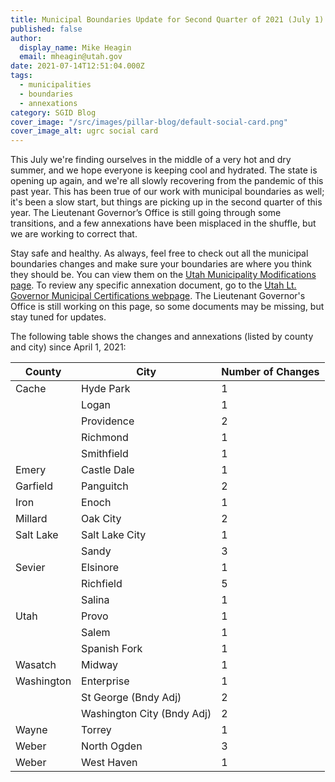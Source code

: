 ```yaml
---
title: Municipal Boundaries Update for Second Quarter of 2021 (July 1)
published: false
author:
  display_name: Mike Heagin
  email: mheagin@utah.gov
date: 2021-07-14T12:51:04.000Z
tags:
  - municipalities
  - boundaries
  - annexations
category: SGID Blog
cover_image: "/src/images/pillar-blog/default-social-card.png"
cover_image_alt: ugrc social card
---
```


This July we're finding ourselves in the middle of a very hot and dry summer, and we hope everyone is keeping cool and hydrated. The state is opening up again, and we're all slowly recovering from the pandemic of this past year. This has been true of our work with municipal boundaries as well; it's been a slow start, but things are picking up in the second quarter of this year. The Lieutenant Governor’s Office is still going through some transitions, and a few annexations have been misplaced in the shuffle, but we are working to correct that.

Stay safe and healthy. As always, feel free to check out all the municipal boundaries changes and make sure your boundaries are where you think they should be. You can view them on the [Utah Municipality Modifications page](https://www.arcgis.com/home/webmap/viewer.html?webmap=c5ab7e0fcd514f1a9db6b8dad55bba63).
To review any specific annexation document, go to the [Utah Lt. Governor Municipal Certifications webpage](https://municert.utah.gov/). The Lieutenant Governor's Office is still working on this page, so some documents may be missing, but stay tuned for updates.

The following table shows the changes and annexations (listed by county and city) since April 1, 2021:

| County     | City                       | Number of Changes |
|------------|----------------------------|-------------------|
| Cache      | Hyde Park                  | 1                 |
|            | Logan                      | 1                 |
|            | Providence                 | 2                 |
|            | Richmond                   | 1                 |
|            | Smithfield                 | 1                 |
| Emery      | Castle Dale                | 1                 |
| Garfield   | Panguitch                  | 2                 |
| Iron       | Enoch                      | 1                 |
| Millard    | Oak City                   | 2                 |
| Salt Lake  | Salt Lake City             | 1                 |
|            | Sandy                      | 3                 |
| Sevier     | Elsinore                   | 1                 |
|            | Richfield                  | 5                 |
|            | Salina                     | 1                 |
| Utah       | Provo                      | 1                 |
|            | Salem                      | 1                 |
|            | Spanish Fork               | 1                 |
| Wasatch    | Midway                     | 1                 |
| Washington | Enterprise                 | 1                 |
|            | St George (Bndy Adj)       | 2                 |
|            | Washington City (Bndy Adj) | 2                 |
| Wayne      | Torrey                     | 1                 |
| Weber      | North Ogden                | 3                 |
| Weber      | West Haven                 | 1                 |
